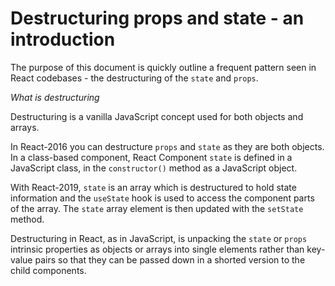 # Destructuring props and state - an introduction

The purpose of this document is quickly outline a frequent pattern seen in React codebases - the destructuring of the `state` and `props`.

_What is destructuring_

Destructuring is a vanilla JavaScript concept used for both objects and arrays.

In React-2016 you can destructure `props` and `state` as they are both objects. In a class-based component, React Component `state` is defined in a JavaScript class, in the `constructor()` method as a JavaScript object.

With React-2019, `state` is an array which is destructured to hold state information and the `useState` hook is used to access the component parts of the array. The `state` array element is then updated with the `setState` method.

Destructuring in React, as in JavaScript, is unpacking the `state` or `props` intrinsic properties as objects or arrays into single elements rather than key-value pairs so that they can be passed down in a shorted version to the child components.
